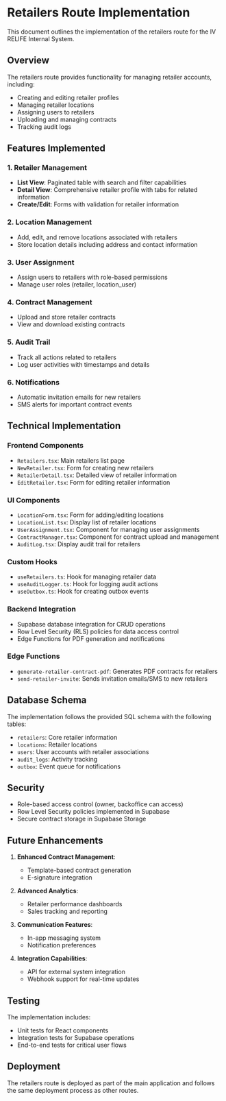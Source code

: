 # Retailers Route Implementation

This document outlines the implementation of the retailers route for the IV RELIFE Internal System.

## Overview

The retailers route provides functionality for managing retailer accounts, including:
- Creating and editing retailer profiles
- Managing retailer locations
- Assigning users to retailers
- Uploading and managing contracts
- Tracking audit logs

## Features Implemented

### 1. Retailer Management
- **List View**: Paginated table with search and filter capabilities
- **Detail View**: Comprehensive retailer profile with tabs for related information
- **Create/Edit**: Forms with validation for retailer information

### 2. Location Management
- Add, edit, and remove locations associated with retailers
- Store location details including address and contact information

### 3. User Assignment
- Assign users to retailers with role-based permissions
- Manage user roles (retailer, location_user)

### 4. Contract Management
- Upload and store retailer contracts
- View and download existing contracts

### 5. Audit Trail
- Track all actions related to retailers
- Log user activities with timestamps and details

### 6. Notifications
- Automatic invitation emails for new retailers
- SMS alerts for important contract events

## Technical Implementation

### Frontend Components
- `Retailers.tsx`: Main retailers list page
- `NewRetailer.tsx`: Form for creating new retailers
- `RetailerDetail.tsx`: Detailed view of retailer information
- `EditRetailer.tsx`: Form for editing retailer information

### UI Components
- `LocationForm.tsx`: Form for adding/editing locations
- `LocationList.tsx`: Display list of retailer locations
- `UserAssignment.tsx`: Component for managing user assignments
- `ContractManager.tsx`: Component for contract upload and management
- `AuditLog.tsx`: Display audit trail for retailers

### Custom Hooks
- `useRetailers.ts`: Hook for managing retailer data
- `useAuditLogger.ts`: Hook for logging audit actions
- `useOutbox.ts`: Hook for creating outbox events

### Backend Integration
- Supabase database integration for CRUD operations
- Row Level Security (RLS) policies for data access control
- Edge Functions for PDF generation and notifications

### Edge Functions
- `generate-retailer-contract-pdf`: Generates PDF contracts for retailers
- `send-retailer-invite`: Sends invitation emails/SMS to new retailers

## Database Schema

The implementation follows the provided SQL schema with the following tables:
- `retailers`: Core retailer information
- `locations`: Retailer locations
- `users`: User accounts with retailer associations
- `audit_logs`: Activity tracking
- `outbox`: Event queue for notifications

## Security

- Role-based access control (owner, backoffice can access)
- Row Level Security policies implemented in Supabase
- Secure contract storage in Supabase Storage

## Future Enhancements

1. **Enhanced Contract Management**:
   - Template-based contract generation
   - E-signature integration

2. **Advanced Analytics**:
   - Retailer performance dashboards
   - Sales tracking and reporting

3. **Communication Features**:
   - In-app messaging system
   - Notification preferences

4. **Integration Capabilities**:
   - API for external system integration
   - Webhook support for real-time updates

## Testing

The implementation includes:
- Unit tests for React components
- Integration tests for Supabase operations
- End-to-end tests for critical user flows

## Deployment

The retailers route is deployed as part of the main application and follows the same deployment process as other routes.